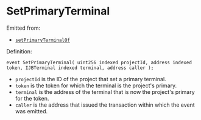 # SetPrimaryTerminal

Emitted from:

* [`setPrimaryTerminalOf`](../write/setprimaryterminalof.md)

Definition:

```solidity
event SetPrimaryTerminal( uint256 indexed projectId, address indexed token, IJBTerminal indexed terminal, address caller );
```

* `projectId` is the ID of the project that set a primary terminal.
* `token` is the token for which the terminal is the project's primary.
* `terminal` is the address of the terminal that is now the project's primary for the token.
* `caller` is the address that issued the transaction within which the event was emitted.
